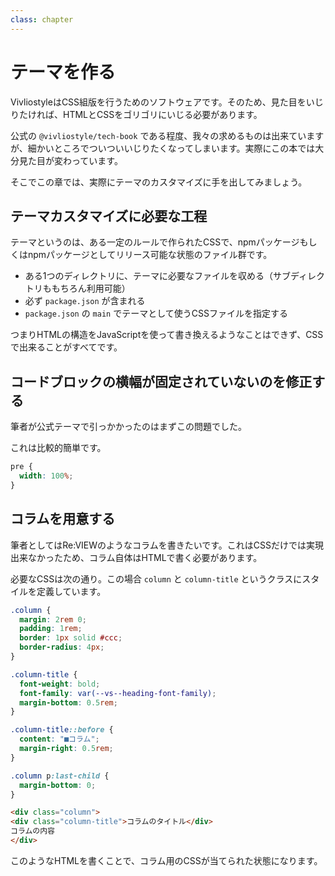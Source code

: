 ```yaml
---
class: chapter
---
```


# テーマを作る

VivliostyleはCSS組版を行うためのソフトウェアです。そのため、見た目をいじりたければ、HTMLとCSSをゴリゴリにいじる必要があります。

公式の `@vivliostyle/tech-book` である程度、我々の求めるものは出来ていますが、細かいところでついついいじりたくなってしまいます。実際にこの本では大分見た目が変わっています。

そこでこの章では、実際にテーマのカスタマイズに手を出してみましょう。

## テーマカスタマイズに必要な工程

テーマというのは、ある一定のルールで作られたCSSで、npmパッケージもしくはnpmパッケージとしてリリース可能な状態のファイル群です。

* ある1つのディレクトリに、テーマに必要なファイルを収める（サブディレクトリももちろん利用可能）
* 必ず `package.json` が含まれる
* `package.json` の `main` でテーマとして使うCSSファイルを指定する

つまりHTMLの構造をJavaScriptを使って書き換えるようなことはできず、CSSで出来ることがすべてです。

## コードブロックの横幅が固定されていないのを修正する

筆者が公式テーマで引っかかったのはまずこの問題でした。

これは比較的簡単です。

```css
pre {
  width: 100%;
}
```

## コラムを用意する

筆者としてはRe:VIEWのようなコラムを書きたいです。これはCSSだけでは実現出来なかったため、コラム自体はHTMLで書く必要があります。

必要なCSSは次の通り。この場合 `column` と `column-title` というクラスにスタイルを定義しています。

```css
.column {
  margin: 2rem 0;
  padding: 1rem;
  border: 1px solid #ccc;
  border-radius: 4px;
}

.column-title {
  font-weight: bold;
  font-family: var(--vs--heading-font-family);
  margin-bottom: 0.5rem;
}

.column-title::before {
  content: "■コラム";
  margin-right: 0.5rem;
}

.column p:last-child {
  margin-bottom: 0;
}
```

```md
<div class="column">
<div class="column-title">コラムのタイトル</div>
コラムの内容
</div>
```

このようなHTMLを書くことで、コラム用のCSSが当てられた状態になります。

<!--
## 公式テーマを読み解く

2025年1月時点での公式テーマは、CSS変数という技術が使われています。初期のテーマはSCSSなどを使って作られていたようですがCSS変数の仕様化などによってわざわざSCSSを使わなくてもいいようになりました。

-->
